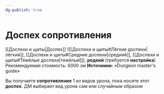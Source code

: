 ```yaml
---
dg-publish: true
---
```

# Доспех сопротивления

[[Доспехи и щиты|Доспех]] ([[Доспехи и щиты#Лёгкие доспехи|лёгкий]], [[Доспехи и щиты#Средние доспехи|средний]], [[Доспехи и щиты#Тяжёлые доспехи|тяжёлый]]), **редкий** (требуется **настройка**)
Рекомендуемая стоимость: 6000 зм
**Источники:** «Dungeon master's guide»

Вы получаете **сопротивление** 1 из видов урона, пока носите этот **доспех**. ДМ выбирает вид урона сам или случайным образом